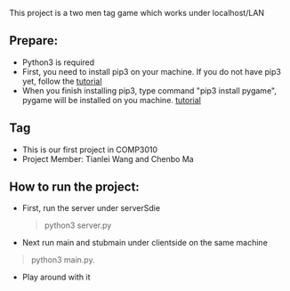 This project is a two men tag game which works under localhost/LAN
## Prepare:
  * Python3 is required
  * First, you need to install pip3 on your machine. If you do not have pip3 yet, follow the [tutorial](https://evansdianga.com/install-pip-osx/)
  * When you finish installing pip3, type command "pip3 install pygame", pygame will be installed on you machine. [tutorial](https://www.youngwonks.com/blog/How-to-Install-PyGame-on-a-Mac)

## Tag
  * This is our first project in COMP3010
  * Project Member: Tianlei Wang and Chenbo Ma


## How to run the project:
  * First, run the server under serverSdie
    >python3 server.py
  * Next run main and stubmain under clientside on the same        machine
  > python3 main.py.
  * Play around with it
